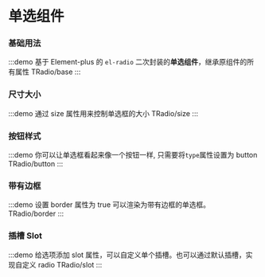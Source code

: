 # 单选组件

### 基础用法

:::demo 基于 Element-plus 的 `el-radio` 二次封装的**单选组件**，继承原组件的所有属性
TRadio/base
:::

### 尺寸大小

:::demo 通过 size 属性用来控制单选框的大小
TRadio/size
:::

### 按钮样式

:::demo 你可以让单选框看起来像一个按钮一样, 只需要将`type`属性设置为 button
TRadio/button
:::

### 带有边框

:::demo 设置 border 属性为 true 可以渲染为带有边框的单选框。
TRadio/border
:::

### 插槽 Slot

:::demo 给选项添加 slot 属性，可以自定义单个插槽。也可以通过默认插槽，实现自定义 radio
TRadio/slot
:::
